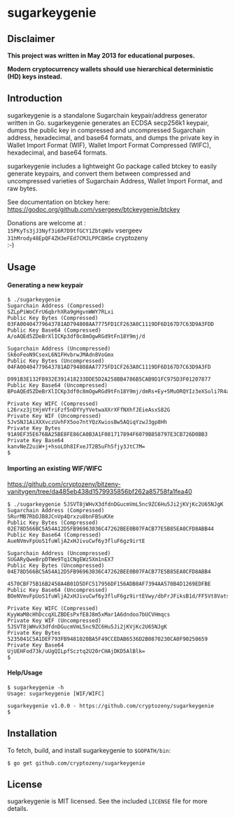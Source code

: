# sugarkeygenie

## Disclaimer

**This project was written in May 2013 for educational purposes.**

**Modern cryptocurrency wallets should use hierarchical deterministic (HD) keys instead.**

## Introduction

sugarkeygenie is a standalone Sugarchain keypair/address generator written in Go.
sugarkeygenie generates an ECDSA secp256k1 keypair, dumps the public key in
compressed and uncompressed Sugarchain address, hexadecimal, and base64 formats,
and dumps the private key in Wallet Import Format (WIF), Wallet Import Format
Compressed (WIFC), hexadecimal, and base64 formats.

sugarkeygenie includes a lightweight Go package called btckey to easily generate
keypairs, and convert them between compressed and uncompressed varieties of
Sugarchain Address, Wallet Import Format, and raw bytes.

See documentation on btckey here: https://godoc.org/github.com/vsergeev/btckeygenie/btckey

Donations are welcome at :  
`15PKyTs3jJ3Nyf3i6R7D9tfGCY1ZbtqWdv` vsergeev  
`31hMrody48EpQF4ZH3eFEd7CMJLPPCBHSe` cryptozeny  
:-)

## Usage

#### Generating a new keypair

    $ ./sugarkeygenie
    Sugarchain Address (Compressed)        SZLpPiWoCFrU6qbrhXRa9gHgvnWWY7RLxi
    Public Key Bytes (Compressed)       03FA00404779643781AD794808AA7775FD1CF263A0C1119DF6D167D7C63D9A3FDD
    Public Key Base64 (Compressed)      A/oAQEd5ZDeBrXlICKp3df0c8mOgwRGd9tFn18Y9mj/d

    Sugarchain Address (Uncompressed)      Sk6oFeoN9CsexL6N1FHvbrwJMAdn8VoGmx
    Public Key Bytes (Uncompressed)     04FA00404779643781AD794808AA7775FD1CF263A0C1119DF6D167D7C63D9A3FD
                                        D991B3E132FB932E391418233DDE5D2A258BB4786B5CAB9D1FC975D3F01207877
    Public Key Base64 (Uncompressed)    BPoAQEd5ZDeBrXlICKp3df0c8mOgwRGd9tFn18Y9mj/dmRs+Ey+5MuORQYIz3eXSoli7R4a1yrnR/JddPwEgeHc=

    Private Key WIFC (Compressed)       L26rxz3jtHjmVfriFzf5nDYYyYVetwaXXrXFfNXhfJEieAsxS82G
    Private Key WIF (Uncompressed)      5JvSNJ1AiXXXvczUvhFX5oo7ntYQzXwiosBw5AQiqYzwJ3gp8Hh
    Private Key Bytes                   91A9EF35E676BA25BE8FE86CA0B3A1F081717894F6079B858797E3CB726D0BB3
    Private Key Base64                  kanvNeZ2uiW+j+hsoLOh8IFxeJT2B5uFh5fjy3JtC7M=
    $

#### Importing an existing WIF/WIFC
https://github.com/cryptozeny/bitzeny-vanitygen/tree/da485eb438d1579935856bf262a85758fa1fea40

    $ ./sugarkeygenie 5JSVT8jWHvX3dfdnDGucmVmL5nc9ZC6Hu5Ji2jKVjKc2U65NJgK
    Sugarchain Address (Compressed)        SRurMB7RbDJB8JCnVp4Qrxzu8bnFBSuKXe
    Public Key Bytes (Compressed)       02E78D566BC5A54A12D5FB96963036C47262BEE0B07FACB77E5B85EA0CFD8ABB44
    Public Key Base64 (Compressed)      AueNVmvFpUoS1fuWljA2xHJivuCwf6y3fluF6gz9irtE

    Sugarchain Address (Uncompressed)      SUGARyQweBrpDTWe9Tq1CNgEWz5Xm1nEX7
    Public Key Bytes (Uncompressed)     04E78D566BC5A54A12D5FB96963036C47262BEE0B07FACB77E5B85EA0CFD8ABB4
                                        4570CBF75B16B2458A4B01D5DFC517956DF156ADB0AF7394AA570B4D1269EDFBE
    Public Key Base64 (Uncompressed)    BOeNVmvFpUoS1fuWljA2xHJivuCwf6y3fluF6gz9irtEVwy/dbFrJFiksB1d/FF5Vt8VatsK9zlKpXC00Sae374=

    Private Key WIFC (Compressed)       KyyWaM8cHhDccqXLZBDEsPxfE8J8m5xMar1A6dndoo7bUCVHmqcs
    Private Key WIF (Uncompressed)      5JSVT8jWHvX3dfdnDGucmVmL5nc9ZC6Hu5Ji2jKVjKc2U65NJgK
    Private Key Bytes                   5235041C5A1DEF793FB9481020BA5F49CCEDAB6536D2B0870230CA0F90250659
    Private Key Base64                  UjUEHFod73k/uUgQILpfScztq2U20rCHAjDKD5AlBlk=
    $

#### Help/Usage

    $ sugarkeygenie -h
    Usage: sugarkeygenie [WIF/WIFC]
    
    sugarkeygenie v1.0.0 - https://github.com/cryptozeny/sugarkeygenie
    $

## Installation

To fetch, build, and install sugarkeygenie to `$GOPATH/bin`:

    $ go get github.com/cryptozeny/sugarkeygenie

## License

sugarkeygenie is MIT licensed. See the included `LICENSE` file for more details.
